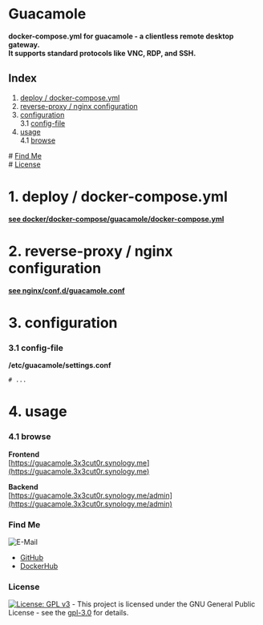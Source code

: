# Guacamole

**docker-compose.yml for guacamole - a clientless remote desktop gateway.**  
**It supports standard protocols like VNC, RDP, and SSH.**  

## Index

1. [deploy / docker-compose.yml](#deploy)  
2. [reverse-proxy / nginx configuration](#reverse-proxy)  
3. [configuration](#configuration)  
  3.1 [config-file](#config-file)  
4. [usage](#usage)  
  4.1 [browse](#browse)  

\# [Find Me](#findme)  
\# [License](#license)  

# 1. deploy / docker-compose.yml <a name="deploy"></a>  
**[see docker/docker-compose/guacamole/docker-compose.yml](https://github.com/3x3cut0r/synology/blob/master/docker/docker-compose/guacamole/docker-compose.yml)**  

# 2. reverse-proxy / nginx configuration <a name="reverse-proxy"></a>  
**[see nginx/conf.d/guacamole.conf](https://github.com/3x3cut0r/synology/blob/main/nginx/conf.d/guacamole.conf)**  

# 3. configuration <a name="configuration"></a>  

### 3.1 config-file <a name="config-file"></a>  
**/etc/guacamole/settings.conf**  
```shell
# ...

```

# 4. usage <a name="usage"></a>  

### 4.1 browse <a name="browse"></a>  
**Frontend**  
[https://guacamole.3x3cut0r.synology.me](https://guacamole.3x3cut0r.synology.me)  

**Backend**  
[https://guacamole.3x3cut0r.synology.me/admin](https://guacamole.3x3cut0r.synology.me/admin)  

### Find Me <a name="findme"></a>

![E-Mail](https://img.shields.io/badge/E--Mail-executor55%40gmx.de-red)
* [GitHub](https://github.com/3x3cut0r)
* [DockerHub](https://hub.docker.com/u/3x3cut0r)

### License <a name="license"></a>

[![License: GPL v3](https://img.shields.io/badge/License-GPLv3-blue.svg)](https://www.gnu.org/licenses/gpl-3.0) - This project is licensed under the GNU General Public License - see the [gpl-3.0](https://www.gnu.org/licenses/gpl-3.0.en.html) for details.
